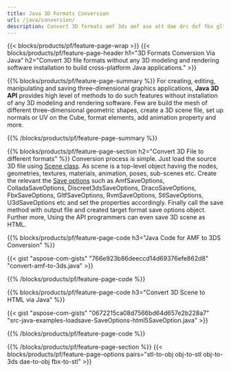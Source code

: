 ```yaml
---
title: Java 3D Formats Conversion
url: /java/conversion/
description: Convert 3D formats amf 3ds amf ase att dae drc dxf fbx gltf jt obj ply rvm stl u3d usdz usd vrml x with few lines of Java code via Java library.
---
```


{{< blocks/products/pf/feature-page-wrap >}}
{{< blocks/products/pf/feature-page-header h1="3D Formats Conversion Via Java" h2="Convert 3D file formats without any 3D modeling and rendering software installation to build cross-platform Java applications." >}}

{{% blocks/products/pf/feature-page-summary %}}
For creating, editing, manipulating and saving three-dimensional graphics applications, **Java 3D API** provides high level of methods to do such features without installation of any 3D modeling and rendering software. Few are build the mesh of different three-dimensional geometric shapes, create a 3D scene file, set up normals or UV on the Cube, format elements, add animation property and more. 

{{% /blocks/products/pf/feature-page-summary  %}}

{{% blocks/products/pf/feature-page-section  h2="Convert 3D File to different formats" %}}
Conversion process is simple. Just load the source 3D file using [Scene class](https://apireference.aspose.com/3d/java/com.aspose.threed/Scene). As scene is a top-level object having the nodes, geometries, textures, materials, animation, poses, sub-scenes etc. Create the relevant the [Save options](https://apireference.aspose.com/3d/java/com.aspose.threed/SaveOptions) such as AmfSaveOptions, ColladaSaveOptions, Discreet3dsSaveOptions, DracoSaveOptions, FbxSaveOptions, GltfSaveOptions, RvmSaveOptions, StlSaveOptions, U3dSaveOptions etc and set the properties accordingly. Finally call the save method with output file and created target format save options object. Further more, Using the API programmers can even save 3D scene as HTML.


{{% blocks/products/pf/feature-page-code h3="Java Code for AMF to 3DS Conversion" %}}

{{< gist "aspose-com-gists" "766e923b86deeccd14d69376efe862d8" "convert-amf-to-3ds.java" >}}

{{% /blocks/products/pf/feature-page-code  %}}


{{% blocks/products/pf/feature-page-code h3="Convert 3D Scene to HTML via Java" %}}

{{< gist "aspose-com-gists" "0672215ca08d7566bd64d657e2b228a7" "src-java-examples-loadsave-SaveOptions-html5SaveOption.java" >}}

{{% /blocks/products/pf/feature-page-code  %}}

{{% /blocks/products/pf/feature-page-section %}}
{{< blocks/products/pf/feature-page-options pairs="stl-to-obj obj-to-stl obj-to-3ds dae-to-obj fbx-to-stl" >}}